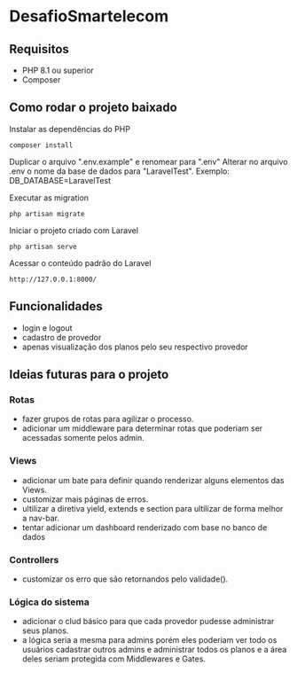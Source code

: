 # DesafioSmartelecom
## Requisitos

* PHP 8.1 ou superior
* Composer

## Como rodar o projeto baixado
Instalar as dependências do PHP
```
composer install
```

Duplicar o arquivo ".env.example" e renomear para ".env"
Alterar no arquivo .env o nome da base de dados para "LaravelTest". Exemplo: DB_DATABASE=LaravelTest


Executar as migration
```
php artisan migrate
```

Iniciar o projeto criado com Laravel
```
php artisan serve
```

Acessar o conteúdo padrão do Laravel
```
http://127.0.0.1:8000/
```

## Funcionalidades
- login e logout
- cadastro de provedor
- apenas visualização dos planos pelo seu respectivo provedor

## Ideias futuras para o projeto
### Rotas 
- fazer grupos de rotas para agilizar o processo.
- adicionar um middleware para determinar rotas que poderiam ser acessadas somente pelos admin.

### Views
- adicionar um bate para definir quando renderizar alguns elementos das Views.
- customizar mais páginas de erros.
- ultilizar a diretiva yield, extends e section para ultilizar de forma melhor a nav-bar.
- tentar adicionar um dashboard renderizado com base no banco de dados

### Controllers
- customizar os erro que são retornandos pelo validade().

### Lógica do sistema
- adicionar o clud básico para que cada provedor pudesse administrar seus planos.
- a lógica seria a mesma para admins porém eles poderiam ver todo os usuários cadastrar outros admins e administrar todos os planos e a área deles seriam protegida com Middlewares e Gates.